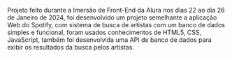 Projeto feito durante a Imersão de Front-End da Alura nos dias 22 ao dia 26 de Janeiro de 2024, foi desenvolvido um projeto semelhante a aplicação Web do Spotify, com sistema de busca de artistas com um banco de dados simples e funcional, foram usados conhecimentos de HTML5, CSS, JavaScript, também foi desenvolvida uma API de banco de dados para exibir os resultados da busca pelos artistas.
